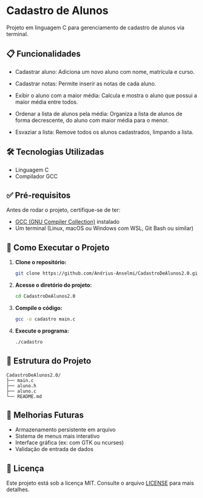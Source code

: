 # Cadastro de Alunos

Projeto em linguagem C para gerenciamento de cadastro de alunos via terminal.

## 📋 Funcionalidades

- Cadastrar aluno: Adiciona um novo aluno com nome, matrícula e curso.

- Cadastrar notas: Permite inserir as notas de cada aluno.

- Exibir o aluno com a maior média: Calcula e mostra o aluno que possui a maior média entre todos.

- Ordenar a lista de alunos pela média: Organiza a lista de alunos de forma decrescente, do aluno com maior média para o menor.

- Esvaziar a lista: Remove todos os alunos cadastrados, limpando a lista.

## 🛠️ Tecnologias Utilizadas

- Linguagem C
- Compilador GCC

## ✅ Pré-requisitos

Antes de rodar o projeto, certifique-se de ter:

- [GCC (GNU Compiler Collection)](https://gcc.gnu.org/) instalado
- Um terminal (Linux, macOS ou Windows com WSL, Git Bash ou similar)

## 🚀 Como Executar o Projeto

1. **Clone o repositório:**

   ```bash
   git clone https://github.com/Andrius-Anselmi/CadastroDeAlunos2.0.git
   ```

2. **Acesse o diretório do projeto:**

   ```bash
   cd CadastroDeAlunos2.0
   ```

3. **Compile o código:**

   ```bash
   gcc -o cadastro main.c
   ```

4. **Execute o programa:**

   ```bash
   ./cadastro
   ```

## 📁 Estrutura do Projeto

```
CadastroDeAlunos2.0/
├── main.c
├── aluno.h
├── aluno.c
└── README.md
```

## 🔮 Melhorias Futuras

- Armazenamento persistente em arquivo
- Sistema de menus mais interativo
- Interface gráfica (ex: com GTK ou ncurses)
- Validação de entrada de dados

## 📝 Licença

Este projeto está sob a licença MIT. Consulte o arquivo [LICENSE](LICENSE) para mais detalhes.
